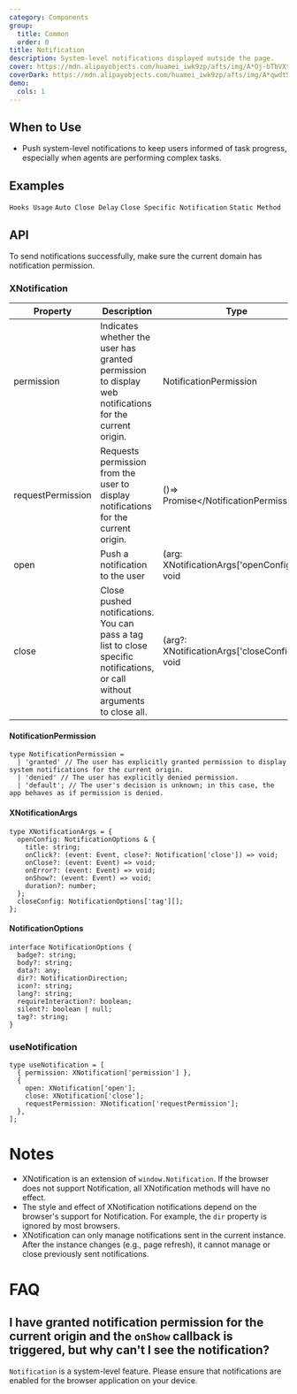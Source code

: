 ```yaml
---
category: Components
group:
  title: Common
  order: 0
title: Notification
description: System-level notifications displayed outside the page.
cover: https://mdn.alipayobjects.com/huamei_iwk9zp/afts/img/A*Oj-bTbVXtpQAAAAAAAAAAAAADgCCAQ/original
coverDark: https://mdn.alipayobjects.com/huamei_iwk9zp/afts/img/A*qwdtSKWXeikAAAAAAAAAAAAADgCCAQ/original
demo:
  cols: 1
---
```


## When to Use

- Push system-level notifications to keep users informed of task progress, especially when agents are performing complex tasks.

## Examples

<!-- prettier-ignore -->
<code src="./demo/hooks.tsx">Hooks Usage</code> 
<code src="./demo/duration.tsx">Auto Close Delay</code> 
<code src="./demo/close_tag.tsx">Close Specific Notification</code> 
<code src="./demo/static-method.tsx">Static Method</code>

## API

To send notifications successfully, make sure the current domain has notification permission.

### XNotification

<!-- prettier-ignore -->
| Property | Description | Type | Default | Version |
| --- | --- | --- | --- | --- |
| permission | Indicates whether the user has granted permission to display web notifications for the current origin. | NotificationPermission | - | - |
| requestPermission| Requests permission from the user to display notifications for the current origin. | ()=> Promise</NotificationPermission/> | - | - |
| open |Push a notification to the user| (arg: XNotificationArgs['openConfig'])=> void | - | - |
| close|Close pushed notifications. You can pass a tag list to close specific notifications, or call without arguments to close all.| (arg?: XNotificationArgs['closeConfig'])=> void | - | - |

#### NotificationPermission

```tsx | pure
type NotificationPermission =
  | 'granted' // The user has explicitly granted permission to display system notifications for the current origin.
  | 'denied' // The user has explicitly denied permission.
  | 'default'; // The user's decision is unknown; in this case, the app behaves as if permission is denied.
```

#### XNotificationArgs

```tsx | pure
type XNotificationArgs = {
  openConfig: NotificationOptions & {
    title: string;
    onClick?: (event: Event, close?: Notification['close']) => void;
    onClose?: (event: Event) => void;
    onError?: (event: Event) => void;
    onShow?: (event: Event) => void;
    duration?: number;
  };
  closeConfig: NotificationOptions['tag'][];
};
```

#### NotificationOptions

```tsx | pure
interface NotificationOptions {
  badge?: string;
  body?: string;
  data?: any;
  dir?: NotificationDirection;
  icon?: string;
  lang?: string;
  requireInteraction?: boolean;
  silent?: boolean | null;
  tag?: string;
}
```

### useNotification

```tsx | pure
type useNotification = [
  { permission: XNotification['permission'] },
  {
    open: XNotification['open'];
    close: XNotification['close'];
    requestPermission: XNotification['requestPermission'];
  },
];
```

# Notes

- XNotification is an extension of `window.Notification`. If the browser does not support Notification, all XNotification methods will have no effect.
- The style and effect of XNotification notifications depend on the browser's support for Notification. For example, the `dir` property is ignored by most browsers.
- XNotification can only manage notifications sent in the current instance. After the instance changes (e.g., page refresh), it cannot manage or close previously sent notifications.

# FAQ

## I have granted notification permission for the current origin and the `onShow` callback is triggered, but why can't I see the notification?

`Notification` is a system-level feature. Please ensure that notifications are enabled for the browser application on your device.
